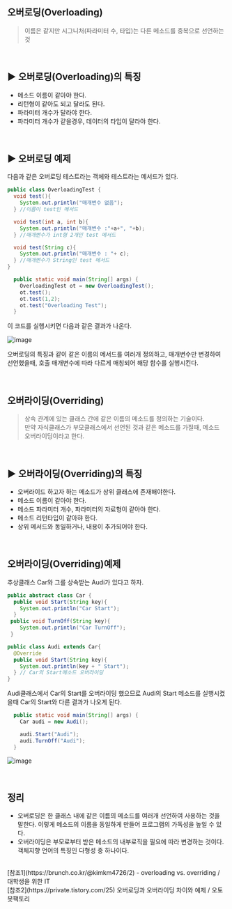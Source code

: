 ## 오버로딩(Overloading)
> 이름은 같지만 시그니처(파라미터 수, 타입)는 다른 메소드를 중복으로 선언하는 것

<br>

## ▶️ 오버로딩(Overloading)의 특징
* 메소드 이름이 같아야 한다. <br>
* 리턴형이 같아도 되고 달라도 된다. <br>
* 파라미터 개수가 달라야 한다. <br>
* 파라미터 개수가 같을경우, 데이터의 타입이 달라야 한다. <br>


<br>

## ▶️ 오버로딩 예제
다음과 같은 오버로딩 테스트라는 객체와 테스트라는 메서드가 있다.
```java
public class OverloadingTest {
  void test(){
    System.out.println("매개변수 없음");
  } //이름이 test인 메서드

  void test(int a, int b){
    System.out.println("매개변수 :"+a+", "+b);
  } //매개변수가 int형 2개인 test 메서드

  void test(String c){
    System.out.println("매개변수 : "+ c);
  } //매개변수가 String인 test 메서드
}

  public static void main(String[] args) {
    OverloadingTest ot = new OverloadingTest();
    ot.test();
    ot.test(1,2);
    ot.test("Overloading Test");
  }
``` 
이 코드를 실행시키면 다음과 같은 결과가 나온다.

![image](https://user-images.githubusercontent.com/117061586/230066610-3553e18f-effd-4d20-b671-a96ceedae71a.png)

오버로딩의 특징과 같이 같은 이름의 메서드를 여러개 정의하고, 매개변수만 변경하여 선언했을때, 호출 매개변수에 따라 다르게 매칭되어 해당 함수를 실행시킨다.<br>


<br>

## 오버라이딩(Overriding)
> 상속 관계에 있는 클래스 간에 같은 이름의 메소드를 정의하는 기술이다.<br>
만약 자식클래스가 부모클래스에서 선언된 것과 같은 메소드를 가질때, 메소드 오버라이딩이라고 한다.<br>


<br>

##  ▶️ 오버라이딩(Overriding)의 특징
* 오버라이드 하고자 하는 메소드가 상위 클래스에 존재해야한다.<br>
* 메소드 이름이 같아야 한다.<br>
* 메소드 파라미터 개수, 파라미터의 자료형이 같아야 한다.<br>
* 메소드 리턴타입이 같아햐 한다.<br>
* 상위 메서드와 동일하거나, 내용이 추가되어야 한다.<br>


<br>

## 오버라이딩(Overriding)예제
추상클래스 Car와 그를 상속받는 Audi가 있다고 하자.
```java
public abstract class Car {
  public void Start(String key){
    System.out.println("Car Start");
  }
 public void TurnOff(String key){
    System.out.println("Car TurnOff");
 }

public class Audi extends Car{
  @Override
  public void Start(String key){
    System.out.println(key + " Start");
  } // Car의 Start메소드 오버라이딩
}
``` 
Audi클래스에서 Car의 Start를 오버라이딩 했으므로 Audi의 Start 메소드를 실행시켰을때 Car의 Start와 다른 결과가 나오게 된다.
```java
  public static void main(String[] args) {
    Car audi = new Audi();

    audi.Start("Audi");
    audi.TurnOff("Audi");
  }
``` 

![image](https://user-images.githubusercontent.com/117061586/230071199-ae193f3e-e072-4fa5-ad82-2f6d7d21ec84.png)


<br>
   
## 정리
* 오버로딩은 한 클래스 내에 같은 이름의 메소드를 여러개 선언하여 사용하는 것을 말한다. 이렇게 메소드의 이름을 동일하게 만들어 프로그램의 가독성을 높일 수 있다.
* 오버라이딩은 부모로부터 받은 메소드의 내부로직을 필요에 따라 변경하는 것이다. 객체지향 언어의 특징인 다형성 중 하나이다.


<br>
[참조1](https://brunch.co.kr/@kimkm4726/2) - overloading vs. overriding / 대학생을 위한 IT <br>[참조2](https://private.tistory.com/25) 오버로딩과 오버라이딩 차이와 예제 / 오토봇팩토리 
